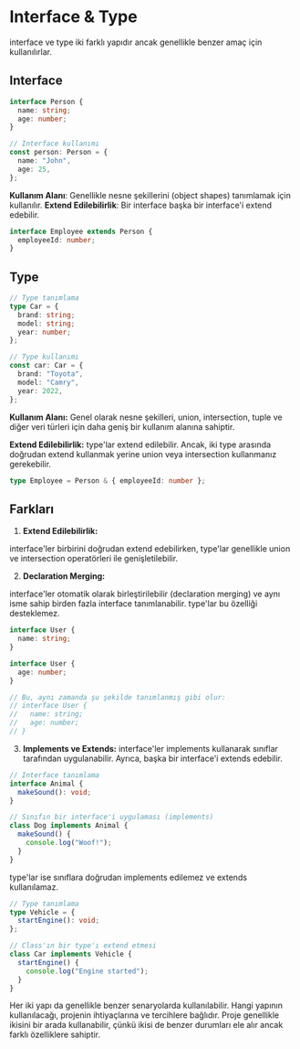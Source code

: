# Interface & Type

interface ve type iki farklı yapıdır ancak genellikle benzer amaç için kullanılırlar.

## Interface

```typescript
interface Person {
  name: string;
  age: number;
}

// Interface kullanımı
const person: Person = {
  name: "John",
  age: 25,
};
```

**Kullanım Alanı**: Genellikle nesne şekillerini (object shapes) tanımlamak için kullanılır.
**Extend Edilebilirlik**: Bir interface başka bir interface'i extend edebilir.

```typescript
interface Employee extends Person {
  employeeId: number;
}
```

## Type

```typescript
// Type tanımlama
type Car = {
  brand: string;
  model: string;
  year: number;
};

// Type kullanımı
const car: Car = {
  brand: "Toyota",
  model: "Camry",
  year: 2022,
};
```

**Kullanım Alanı:** Genel olarak nesne şekilleri, union, intersection, tuple ve diğer veri türleri için daha geniş bir kullanım alanına sahiptir.

**Extend Edilebilirlik:** type'lar extend edilebilir. Ancak, iki type arasında doğrudan extend kullanmak yerine union veya intersection kullanmanız gerekebilir.

```typescript
type Employee = Person & { employeeId: number };
```

## Farkları

1. **Extend Edilebilirlik:**

interface'ler birbirini doğrudan extend edebilirken, type'lar genellikle union ve intersection operatörleri ile genişletilebilir.

2. **Declaration Merging:**

interface'ler otomatik olarak birleştirilebilir (declaration merging) ve aynı isme sahip birden fazla interface tanımlanabilir. type'lar bu özelliği desteklemez.

```typescript
interface User {
  name: string;
}

interface User {
  age: number;
}

// Bu, aynı zamanda şu şekilde tanımlanmış gibi olur:
// interface User {
//   name: string;
//   age: number;
// }
```

3. **Implements ve Extends:**
   interface'ler implements kullanarak sınıflar tarafından uygulanabilir. Ayrıca, başka bir interface'i extends edebilir.

```typescript
// Interface tanımlama
interface Animal {
  makeSound(): void;
}

// Sınıfın bir interface'i uygulaması (implements)
class Dog implements Animal {
  makeSound() {
    console.log("Woof!");
  }
}
```

type'lar ise sınıflara doğrudan implements edilemez ve extends kullanılamaz.

```typescript
// Type tanımlama
type Vehicle = {
  startEngine(): void;
};

// Class'ın bir type'ı extend etmesi
class Car implements Vehicle {
  startEngine() {
    console.log("Engine started");
  }
}
```

Her iki yapı da genellikle benzer senaryolarda kullanılabilir. Hangi yapının kullanılacağı, projenin ihtiyaçlarına ve tercihlere bağlıdır. Proje genellikle ikisini bir arada kullanabilir, çünkü ikisi de benzer durumları ele alır ancak farklı özelliklere sahiptir.
